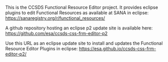 This is the CCSDS Functional Resource Editor project. It provides eclipse plugins to edit Functional Resources as available at SANA in eclipse:
https://sanaregistry.org/r/functional_resources/

A github repository hosting an eclipse p2 update site is available here:
https://github.com/esa/ccsds-css-frm-editor-p2

Use this URL as an eclipse update site to install and updates the Functional Resource Editor Plugins in eclipse:
https://esa.github.io/ccsds-css-frm-editor-p2/
